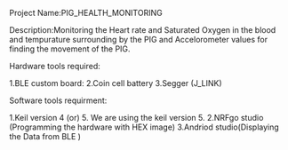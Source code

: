 Project Name:PIG_HEALTH_MONITORING

Description:Monitoring the Heart rate  and Saturated Oxygen in the blood and tempurature surrounding by the PIG and Accelorometer values for finding the movement of the PIG.

Hardware tools required:

1.BLE custom board:
2.Coin cell battery
3.Segger (J_LINK)

Software tools requirment:

1.Keil version 4 (or) 5. We are using the keil version 5.
2.NRFgo studio (Programming the hardware with HEX image)
3.Andriod studio(Displaying the Data from BLE )



